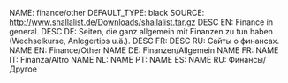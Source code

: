 NAME:   finance/other
DEFAULT_TYPE: black
SOURCE: http://www.shallalist.de/Downloads/shallalist.tar.gz
DESC EN: Finance in general.
DESC DE: Seiten, die ganz allgemein mit Finanzen zu tun haben (Wechselkurse, Anlegertips u.ä.).
DESC FR:
DESC RU: Сайты о финансах.
NAME EN: Finance/Other
NAME DE: Finanzen/Allgemein
NAME FR:
NAME IT: Finanza/Altro
NAME NL:
NAME PT:
NAME ES:
NAME RU: Финансы/Другое


